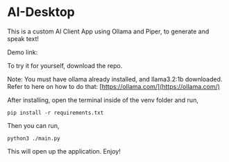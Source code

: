 # AI-Desktop
This is a custom AI Client App using Ollama and Piper, to generate and speak text!

Demo link: 

To try it for yourself, download the repo. 

Note: You must have ollama already installed, and llama3.2:1b downloaded. Refer to here on how to do that: [https://ollama.com/](https://ollama.com/)

After installing, open the terminal inside of the venv folder and run,

```
pip install -r requirements.txt
```

Then you can run, 

```
python3 ./main.py
```
This will open up the application. Enjoy!

